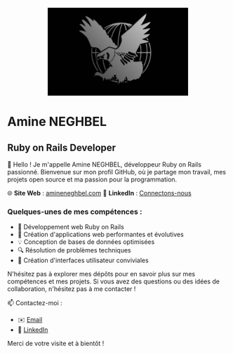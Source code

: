 <p align="center">
  <img src="https://github.com/AmineNGB/AmineNGB/blob/main/ressources/falcon.jpeg" alt="Falcon logo" height="200">
</p>

# Amine NEGHBEL
## Ruby on Rails Developer

👋 Hello ! Je m'appelle Amine NEGHBEL, développeur Ruby on Rails passionné. Bienvenue sur mon profil GitHub, où je partage mon travail, mes projets open source et ma passion pour la programmation.

🌐 **Site Web** : [amineneghbel.com](https://amineneghbel.com)
👔 **LinkedIn** : [Connectons-nous](https://www.linkedin.com/in/aminengb/)

### Quelques-unes de mes compétences :

- 💎 Développement web Ruby on Rails
- 🚀 Création d'applications web performantes et évolutives
- 💡 Conception de bases de données optimisées
- 🔍 Résolution de problèmes techniques
- 🎨 Création d'interfaces utilisateur conviviales


N'hésitez pas à explorer mes dépôts pour en savoir plus sur mes compétences et mes projets. Si vous avez des questions ou des idées de collaboration, n'hésitez pas à me contacter !

📫 Contactez-moi :
- ✉️ [Email](mailto:amineneghbel@gmail.com)
- 📧 [LinkedIn](https://www.linkedin.com/in/aminengb/)

Merci de votre visite et à bientôt !
